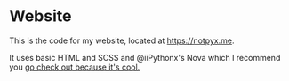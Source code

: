 # Website

This is the code for my website, located at https://notpyx.me.

It uses basic HTML and SCSS and @iiPythonx's Nova which I recommend you [go check out because it's cool.](https://github.com/iipythonx/nova)
